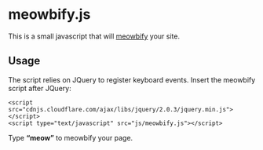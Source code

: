 # meowbify.js

This is a small javascript that will [meowbify](http://meowbify.com) your site.

## Usage

The script relies on JQuery to register keyboard events.
Insert the meowbify script after JQuery:

    <script src="cdnjs.cloudflare.com/ajax/libs/jquery/2.0.3/jquery.min.js"></script>
    <script type="text/javascript" src="js/meowbify.js"></script>

Type **“meow”** to meowbify your page.
    